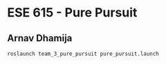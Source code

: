 # ESE 615 - Pure Pursuit
## Arnav Dhamija

```
roslaunch team_3_pure_pursuit pure_pursuit.launch
```

